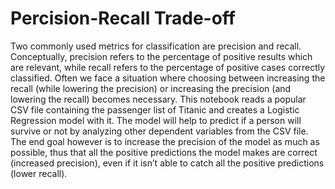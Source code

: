 # Percision-Recall Trade-off
Two commonly used metrics for classification are precision and recall. Conceptually, precision
refers to the percentage of positive results which are relevant, while recall refers to the percentage
of positive cases correctly classified. Often we face a situation where choosing between increasing
the recall (while lowering the precision) or increasing the precision (and lowering the recall)
becomes necessary. This notebook reads a popular CSV file containing the passenger list of Titanic
and creates a Logistic Regression model with it. The model will help to predict if a person will
survive or not by analyzing other dependent variables from the CSV file. The end goal however is
to increase the precision of the model as much as possible, thus that all the positive predictions
the model makes are correct (increased precision), even if it isn’t able to catch all the positive
predictions (lower recall).
